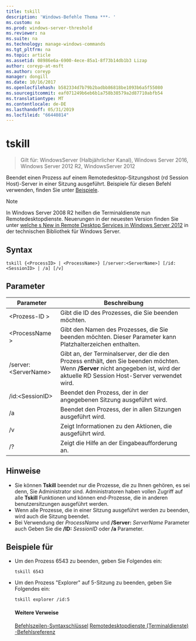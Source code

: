 ```yaml
---
title: tskill
description: 'Windows-Befehle Thema ***- '
ms.custom: na
ms.prod: windows-server-threshold
ms.reviewer: na
ms.suite: na
ms.technology: manage-windows-commands
ms.tgt_pltfrm: na
ms.topic: article
ms.assetid: 08986e6a-6900-4ece-85a1-8f73b14db1b3 Lizap
author: coreyp-at-msft
ms.author: coreyp
manager: dongill
ms.date: 10/16/2017
ms.openlocfilehash: b582334d7b79b2badbb86818be1093b6a5f55080
ms.sourcegitcommit: eaf071249b6eb6b1a758b38579a2d87710abfb54
ms.translationtype: MT
ms.contentlocale: de-DE
ms.lasthandoff: 05/31/2019
ms.locfileid: "66440814"
---
```

# <a name="tskill"></a>tskill

>Gilt für: WindowsServer (Halbjährlicher Kanal), Windows Server 2016, Windows Server 2012 R2, WindowsServer 2012

Beendet einen Prozess auf einem Remotedesktop-Sitzungshost (rd Session Host)-Server in einer Sitzung ausgeführt.
Beispiele für diesen Befehl verwenden, finden Sie unter [Beispiele](#BKMK_examples).

> [!NOTE]
> In Windows Server 2008 R2 heißen die Terminaldienste nun Remotedesktopdienste. Neuerungen in der neuesten Version finden Sie unter [welche s New in Remote Desktop Services in Windows Server 2012](https://technet.microsoft.com/library/hh831527) in der technischen Bibliothek für Windows Server.

## <a name="syntax"></a>Syntax
```
tskill {<ProcessID> | <ProcessName>} [/server:<ServerName>] [/id:<SessionID> | /a] [/v]
```

## <a name="parameters"></a>Parameter

|Parameter|Beschreibung|
|-------|--------|
|\<Prozess-ID >|Gibt die ID des Prozesses, die Sie beenden möchten.|
|\<ProcessName >|Gibt den Namen des Prozesses, die Sie beenden möchten. Dieser Parameter kann Platzhalterzeichen enthalten.|
|/server:\<ServerName>|Gibt an, der Terminalserver, der die den Prozess enthält, den Sie beenden möchten. Wenn **/Server** nicht angegeben ist, wird der aktuelle RD Session Host-Server verwendet wird.|
|/id:\<SessionID>|Beendet den Prozess, der in der angegebenen Sitzung ausgeführt wird.|
|/a|Beendet den Prozess, der in allen Sitzungen ausgeführt wird.|
|/v|Zeigt Informationen zu den Aktionen, die ausgeführt wird.|
|/?|Zeigt die Hilfe an der Eingabeaufforderung an.|

## <a name="remarks"></a>Hinweise
- Sie können **Tskill** beendet nur die Prozesse, die zu Ihnen gehören, es sei denn, Sie Administrator sind. Administratoren haben vollen Zugriff auf alle **Tskill** Funktionen und können end-Prozesse, die in anderen benutzersitzungen ausgeführt werden.
- Wenn alle Prozesse, die in einer Sitzung ausgeführt werden zu beenden, wird auch die Sitzung beendet.
- Bei Verwendung der *ProcessName* und **/Server:** <em>ServerName</em> Parameter auch Geben Sie die **/ID:**  <em>SessionID</em> oder **/a** Parameter.

## <a name="BKMK_examples"></a>Beispiele für
- Um den Prozess 6543 zu beenden, geben Sie Folgendes ein:
  ```
  tskill 6543
  ```
- Um den Prozess "Explorer" auf 5-Sitzung zu beenden, geben Sie Folgendes ein:
  ```
  tskill explorer /id:5
  ```
  #### <a name="additional-references"></a>Weitere Verweise
  [Befehlszeilen-Syntaxschlüssel](command-line-syntax-key.md)
  [Remotedesktopdienste &#40;Terminaldienste&#41; -Befehlsreferenz](remote-desktop-services-terminal-services-command-reference.md)
